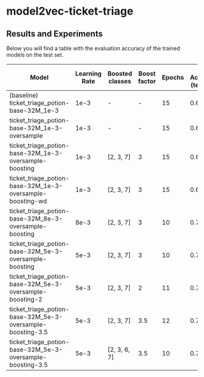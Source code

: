 # model2vec-ticket-triage

## Results and Experiments

Below you will find a table with the evaluation accuracy of the trained models on the test set.

| Model | Learning Rate | Boosted classes | Boost factor | Epochs | Eval Accuracy (test set) |
| --- | --- | --- | --- | --- | --- |
| (baseline) ticket_triage_potion-base-32M_1e-3 | 1e-3 | - | - | 15 | 0.60 |
| ticket_triage_potion-base-32M_1e-3-oversample | 1e-3 | - | - | 15 | 0.61 | 
| ticket_triage_potion-base-32M_1e-3-oversample-boosting | 1e-3 | [2, 3, 7] | 3 | 15 | 0.63 |
| ticket_triage_potion-base-32M_1e-3-oversample-boosting-wd | 1e-3 | [2, 3, 7] | 3 | 15 | 0.64 |
| ticket_triage_potion-base-32M_8e-3-oversample-boosting | 8e-3 | [2, 3, 7] | 3 | 10 | 0.70 |
| ticket_triage_potion-base-32M_5e-3-oversample-boosting | 5e-3 | [2, 3, 7] | 3 | 10 | 0.70 |
| ticket_triage_potion-base-32M_5e-3-oversample-boosting-2 | 5e-3 | [2, 3, 7] | 2 | 11 | 0.70 |
| ticket_triage_potion-base-32M_5e-3-oversample-boosting-3.5 | 5e-3 | [2, 3, 7] | 3.5 | 12 | 0.71 |
| ticket_triage_potion-base-32M_5e-3-oversample-boosting-3.5 | 5e-3 | [2, 3, 6, 7] | 3.5 | 10 | 0.71 |

